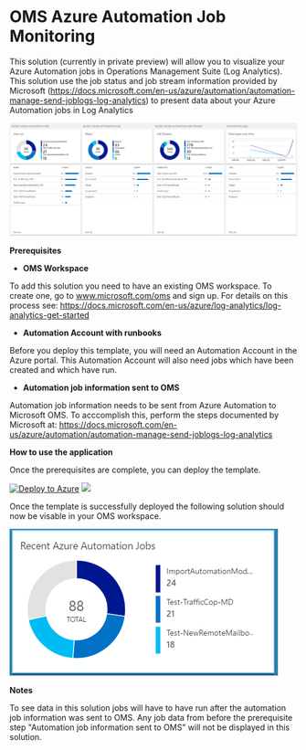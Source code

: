 # OMS Azure Automation Job Monitoring



This solution (currently in private preview) will allow you to visualize your Azure Automation jobs in Operations Management Suite (Log Analytics). This solution use the job status and job stream information provided by Microsoft (https://docs.microsoft.com/en-us/azure/automation/automation-manage-send-joblogs-log-analytics) to present data about your Azure Automation jobs in Log Analytics

![alt text](images/AutomationJobs.PNG "Azure Automation Job Monitoring")

**Prerequisites**  

- **OMS Workspace**

To add this solution you need to have an existing OMS workspace. To create one, go to www.microsoft.com/oms and sign up. For details on this process see: https://docs.microsoft.com/en-us/azure/log-analytics/log-analytics-get-started 

- **Automation Account with runbooks**

Before you deploy this template, you will need an Automation Account in the Azure portal. This Automation Account will also need jobs which have been created and which have run. 

- **Automation job information sent to OMS**

Automation job information needs to be sent from Azure Automation to Microsoft OMS. To acccomplish this, perform the steps documented by Microsoft at: https://docs.microsoft.com/en-us/azure/automation/automation-manage-send-joblogs-log-analytics


**How to use the application** 

Once the prerequisites are complete, you can deploy the template.

[![Deploy to Azure](http://azuredeploy.net/deploybutton.png)](https://portal.azure.com/#create/Microsoft.Template/uri/https%3A%2F%2Fraw.githubusercontent.com%2FAzure%2Fazure-quickstart-templates%2Fmaster%2Foms-automation-solution%2Fazuredeploy.json) 
<a href="http://armviz.io/#/?load=https%3A%2F%2Fraw.githubusercontent.com%2FAzure%2Fazure-quickstart-templates%2Fmaster%2Foms-automation-solution%2Fazuredeploy.json" target="_blank">
    <img src="http://armviz.io/visualizebutton.png"/>
</a>

Once the template is successfully deployed the following solution should now be visable in your OMS workspace.

![alt text](images/AutomationTile.PNG "Azure Automation Job Monitoring")

**Notes** 

To see data in this solution jobs will have to have run after the automation job information was sent to OMS. Any job data from before the prerequisite step "Automation job information sent to OMS" will not be displayed in this solution. 

